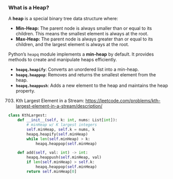 ### **What is a Heap?**

A **heap** is a special binary tree data structure where:

-   **Min-Heap:** The parent node is always smaller than or equal to its children. This means the smallest element is always at the root.
-   **Max-Heap:** The parent node is always greater than or equal to its children, and the largest element is always at the root.

Python’s `heapq` module implements a **min-heap** by default. It provides methods to create and manipulate heaps efficiently.

-   **`heapq.heapify`**: Converts an unordered list into a min-heap.
-   **`heapq.heappop`**: Removes and returns the smallest element from the heap.
-   **`heapq.heappush`**: Adds a new element to the heap and maintains the heap property.



703. Kth Largest Element in a Stream: https://leetcode.com/problems/kth-largest-element-in-a-stream/description/

```python
class KthLargest:
    def __init__(self, k: int, nums: List[int]):
        # minHeap w/ K largest integers
        self.minHeap, self.k = nums, k
        heapq.heapify(self.minHeap)
        while len(self.minHeap) > k:
            heapq.heappop(self.minHeap)

    def add(self, val: int) -> int:
        heapq.heappush(self.minHeap, val)
        if len(self.minHeap) > self.k:
            heapq.heappop(self.minHeap)
        return self.minHeap[0]
```
